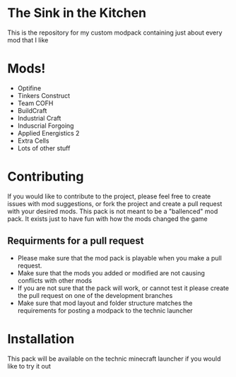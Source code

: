 # The Sink in the Kitchen

This is the repository for my custom modpack containing just about every mod that I like
  
# Mods!

  - Optifine
  - Tinkers Construct
  - Team COFH
  - BuildCraft
  - Industrial Craft
  - Induscrial Forgoing
  - Applied Energistics 2
  - Extra Cells
  - Lots of other stuff

# Contributing
If you would like to contribute to the project, please feel free to create issues with mod suggestions, or fork the project and create a pull request with your desired mods.
This pack is not meant to be a "ballenced" mod pack.  It exists just to have fun with how the mods changed the game

## Requirments for a pull request
 - Please make sure that the mod pack is playable when you make a pull request.
 - Make sure that the mods you added or modified are not causing conflicts with other mods
 - If you are not sure that the pack will work, or cannot test it please create the pull request on one of the development branches
 - Make sure that mod layout and folder structure matches the requirements for posting a modpack to the technic launcher

# Installation
This pack will be available on the technic minecraft launcher if you would like to try it out
